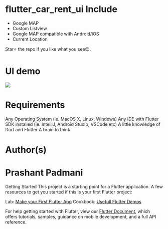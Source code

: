 # flutter_car_rent_ui Include 
- Google MAP 
- Custom Listview 
- Google MAP compatible with Android/iOS
- Current Location

Star⭐ the repo if you like what you see😉.


# UI demo
<img src="https://github.com/Prashant09mca/flutter_rent_car_UI/blob/master/f_car_UI.gif"/>

# Requirements
Any Operating System (ie. MacOS X, Linux, Windows)
Any IDE with Flutter SDK installed (ie. IntelliJ, Android Studio, VSCode etc)
A little knowledge of Dart and Flutter
A brain to think

# Author(s)
# Prashant Padmani

Getting Started
This project is a starting point for a Flutter application.
A few resources to get you started if this is your first Flutter project:

Lab: <a href="https://flutter.dev/docs/get-started/codelab">Make your First Flutter App</a>
Cookbook: <a href="https://flutter.dev/docs/cookbook">Usefull Flutter Demos</a>

For help getting started with Flutter, view our <a href="https://flutter.dev/docs">Flutter Document</a>, which offers tutorials, samples, guidance on mobile development, and a full API reference.



